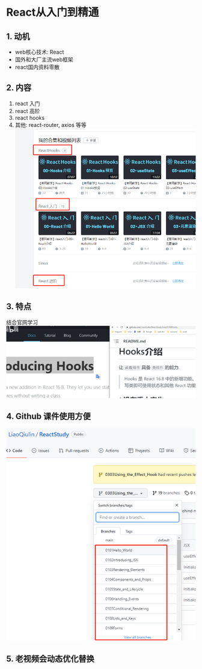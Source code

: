 # React从入门到精通

## 1. 动机
* web核心技术: React
* 国外和大厂主流web框架
* react国内资料零散
## 2. 内容
1. react 入门
2. react 高阶
3. react hooks
4. 其他: react-router, axios 等等
   ![](https://raw.githubusercontent.com/qiulin1990/image/main/20220410212127.png)
## 3. 特点
结合官网学习
![](https://raw.githubusercontent.com/qiulin1990/image/main/20220410213008.png)
## 4. Github 课件使用方便
![](https://raw.githubusercontent.com/qiulin1990/image/main/20220410213613.png)
## 5. 老视频会动态优化替换
